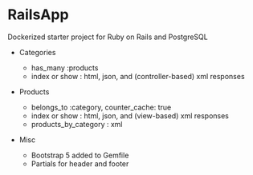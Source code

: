 # RailsApp
Dockerized starter project for Ruby on Rails and PostgreSQL

* Categories
  * has_many :products
  * index or show : html, json, and (controller-based) xml responses

* Products
  * belongs_to :category, counter_cache: true
  * index or show : html, json, and (view-based) xml responses
  * products_by_category : xml

* Misc
  * Bootstrap 5 added to Gemfile
  * Partials for header and footer
